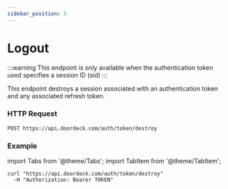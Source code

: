 ```yaml
---
sidebar_position: 5
---
```


# Logout

:::warning
This endpoint is only available when the authentication token used specifies a session ID (sid)
:::

This endpoint destroys a session associated with an authentication token and any associated refresh token.

### HTTP Request
`POST https://api.doordeck.com/auth/token/destroy`

### Example

import Tabs from '@theme/Tabs';
import TabItem from '@theme/TabItem';

<Tabs>
<TabItem value="shell" label="Request">

```shell title="CURL"
curl "https://api.doordeck.com/auth/token/destroy"
  -H "Authorization: Bearer TOKEN"
```

</TabItem>
<TabItem value="json" label="Response">

```json title="JSON"

```

</TabItem>
</Tabs>
